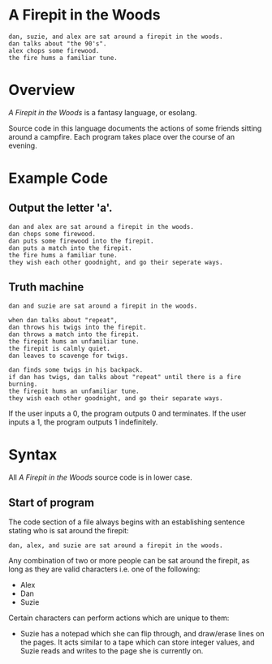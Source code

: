 # A Firepit in the Woods
```
dan, suzie, and alex are sat around a firepit in the woods.
dan talks about "the 90's".
alex chops some firewood.
the fire hums a familiar tune.
```


# Overview
*A Firepit in the Woods* is a fantasy language, or esolang. 

Source code in this language documents the actions of some friends sitting around a campfire. 
Each program takes place over the course of an evening.

# Example Code
## Output the letter 'a'.
```
dan and alex are sat around a firepit in the woods.
dan chops some firewood.
dan puts some firewood into the firepit.
dan puts a match into the firepit.
the fire hums a familiar tune.
they wish each other goodnight, and go their seperate ways.
```
## Truth machine

    dan and suzie are sat around a firepit in the woods.

    when dan talks about "repeat",
    dan throws his twigs into the firepit.
    dan throws a match into the firepit.
    the firepit hums an unfamiliar tune.
    the firepit is calmly quiet.
    dan leaves to scavenge for twigs.

    dan finds some twigs in his backpack.
    if dan has twigs, dan talks about "repeat" until there is a fire burning.
    the firepit hums an unfamiliar tune.
    they wish each other goodnight, and go their separate ways.
If the user inputs a 0, the program outputs 0 and terminates.
If the user inputs a 1, the program outputs 1 indefinitely.

# Syntax
All *A Firepit in the Woods* source code is in lower case. 

## Start of program
The code section of a file always begins with an establishing sentence stating who is sat around the firepit:

    dan, alex, and suzie are sat around a firepit in the woods.

Any combination of two or more people can be sat around the firepit, as long as they are valid characters i.e. one of the following:
 - Alex
 - Dan
 - Suzie

Certain characters can perform actions which are unique to them:
- Suzie has a notepad which she can flip through, and draw/erase lines on the pages. It acts similar to a tape which can store integer values, and Suzie reads and writes to the page she is currently on.




